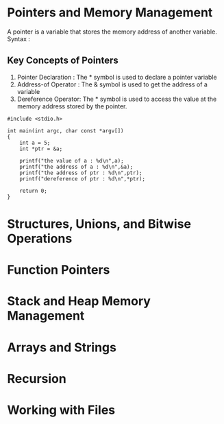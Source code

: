 # Pointers and Memory Management

A pointer is a variable that stores the memory address of another variable.
Syntax :

## Key Concepts of Pointers
1. Pointer Declaration : The * symbol is used to declare a pointer variable
2. Address-of Operator : The & symbol is used to get the address of a variable
3. Dereference Operator: The * symbol is used to access the value at the memory address stored by the pointer.

```
#include <stdio.h>

int main(int argc, char const *argv[])
{
    int a = 5;
    int *ptr = &a;

    printf("the value of a : %d\n",a);
    printf("the address of a : %d\n",&a);
    printf("the address of ptr : %d\n",ptr);
    printf("dereference of ptr : %d\n",*ptr);

    return 0;
}
```


# Structures, Unions, and Bitwise Operations

# Function Pointers

# Stack and Heap Memory Management

# Arrays and Strings

# Recursion

# Working with Files